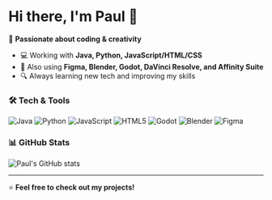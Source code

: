 # Hi there, I'm Paul 👋  

🚀 **Passionate about coding & creativity**  

- 💻 Working with **Java, Python, JavaScript/HTML/CSS**  
- 🎨 Also using **Figma, Blender, Godot, DaVinci Resolve, and Affinity Suite**  
- 🔍 Always learning new tech and improving my skills  

### 🛠️ Tech & Tools  
![Java](https://img.shields.io/badge/Java-ED8B00?style=for-the-badge&logo=java&logoColor=white) ![Python](https://img.shields.io/badge/Python-3776AB?style=for-the-badge&logo=python&logoColor=white) ![JavaScript](https://img.shields.io/badge/JavaScript-F7DF1E?style=for-the-badge&logo=javascript&logoColor=black) ![HTML5](https://img.shields.io/badge/HTML5-E34F26?style=for-the-badge&logo=html5&logoColor=white) ![Godot](https://img.shields.io/badge/Godot-478CBF?style=for-the-badge&logo=godot-engine&logoColor=white) ![Blender](https://img.shields.io/badge/Blender-F5792A?style=for-the-badge&logo=blender&logoColor=white) ![Figma](https://img.shields.io/badge/Figma-F24E1E?style=for-the-badge&logo=figma&logoColor=white)  

### 📊 GitHub Stats  
![Paul's GitHub stats](https://github-readme-stats.vercel.app/api?username=PaulRiisk&show_icons=true&theme=dark)  

---

⭐ **Feel free to check out my projects!**
